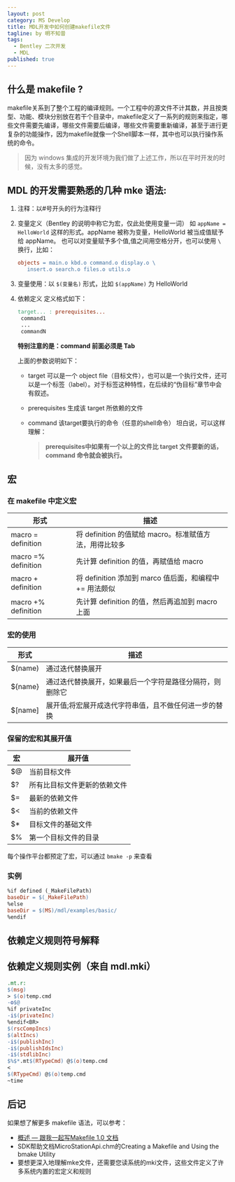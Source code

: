 ```yaml
---
layout: post
category: MS Develop
title: MDL开发中如何创建makefile文件
tagline: by 明不知昔
tags: 
  - Bentley 二次开发
  - MDL
published: true
---
```


## 什么是 makefile ?

makefile关系到了整个工程的编译规则。一个工程中的源文件不计其数，并且按类型、功能、模块分别放在若干个目录中，makefile定义了一系列的规则来指定，哪些文件需要先编译，哪些文件需要后编译，哪些文件需要重新编译，甚至于进行更复杂的功能操作，因为makefile就像一个Shell脚本一样，其中也可以执行操作系统的命令。

> 因为 windows 集成的开发环境为我们做了上述工作，所以在平时开发的时候，没有太多的感觉。

<!--more-->

## MDL 的开发需要熟悉的几种 mke 语法:

1. 注释：以#号开头的行为注释行

2. 变量定义（Bentley 的说明中称它为宏，仅此处使用变量一词）
   如 `appName = HelloWorld` 这样的形式。appName 被称为变量，HelloWorld 被当成值赋予给 appName。
   也可以对变量赋予多个值,值之间用空格分开，也可以使用 `\` 换行，比如：
   
   ```makefile
   objects = main.o kbd.o command.o display.o \
      insert.o search.o files.o utils.o
   ```

3. 变量使用：以 `$(变量名)` 形式，比如 `$(appName)` 为 HelloWorld

4. 依赖定义
   定义格式如下：
   
   ```makefile
   target... : prerequisites...
    command1
    ...
    commandN
   ```
   
   **特别注意的是：command 前面必须是 Tab**
   
   上面的参数说明如下：
   
   - target
     可以是一个 object file（目标文件），也可以是一个执行文件，还可以是一个标签（label）。对于标签这种特性，在后续的“伪目标”章节中会有叙述。    
   
   - prerequisites
     生成该 target 所依赖的文件
   
   - command
     该target要执行的命令（任意的shell命令）
     坦白说，可以这样理解：
     
     > **prerequisites中如果有一个以上的文件比 target 文件要新的话，command 命令就会被执行。**

## 宏

### 在 makefile 中定义宏
|形式|描述|
|---|---|
|macro = definition|将 definition 的值赋给 macro。标准赋值方法，用得比较多|
|macro =% definition|先计算 definition 的值，再赋值给 macro|
|macro + definition|将 definition 添加到 marco 值后面，和编程中 += 用法颇似|
|macro +% definition|先计算 definition 的值，然后再追加到 macro 上面|

### 宏的使用
|形式|描述|
|---|---|
|$(name)|通过迭代替换展开|
|${name}|通过迭代替换展开，如果最后一个字符是路径分隔符，则删除它|
|$[name]|展开值;将宏展开成迭代字符串值，且不做任何进一步的替换|

### 保留的宏和其展开值
|宏|展开值|
|---|---|
|$@|当前目标文件|
|$?|所有比目标文件更新的依赖文件|
|$=|最新的依赖文件|
|$<|当前的依赖文件|
|$*|目标文件的基础文件|
|$%|第一个目标文件的目录|

每个操作平台都预定了宏，可以通过 `bmake -p` 来查看

### 实例
```makefile
%if defined (_MakeFilePath) 
baseDir = $(_MakeFilePath) 
%else
baseDir = $(MS)/mdl/examples/basic/
%endif
```
## 依赖定义规则符号解释

## 依赖定义规则实例（来自 mdl.mki）
```makefile
.mt.r: 
$(msg)
> $(o)temp.cmd
-o$@
%if privateInc
-i$(privateInc)
%endif<BR> 
$(rscCompIncs)
$(altIncs)
-i$(publishInc)
-i$(publishIdsInc)
-i$(stdlibInc)
$%$*.mt$(RTypeCmd) @$(o)temp.cmd
<
$(RTypeCmd) @$(o)temp.cmd 
~time
```

## 后记

如果想了解更多 makefile 语法，可以参考：

- [概述 &mdash; 跟我一起写Makefile 1.0 文档](https://seisman.github.io/how-to-write-makefile/overview.html)
- SDK帮助文档MicroStationApi.chm的Creating a Makefile and Using the bmake Utility
- 要想更深入地理解mke文件，还需要您读系统的mki文件，这些文件定义了许多系统内置的宏定义和规则
